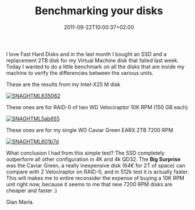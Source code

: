 ﻿---
title: "Benchmarking your disks"
description: ""
date: 2011-09-22T10:00:37+02:00
draft: false
tags: [Hardware]
categories: [General]
---
I love Fast Hard Disks and in the last month I bought an SSD and a replacement 2TB disk for my Virtual Machine disk that failed last week. Today I wanted to do a little benchmark on all the disks that are inside my machine to verify the differencies between the various units.

These are the results from my Intel-X25 M disk

[![SNAGHTML635062](http://www.codewrecks.com/blog/wp-content/uploads/2011/09/SNAGHTML635062_thumb.png "SNAGHTML635062")](http://www.codewrecks.com/blog/wp-content/uploads/2011/09/SNAGHTML635062.png)

These ones are for RAID-0 of two WD Velociraptor 10K RPM (150 GB each)

[![SNAGHTML5ab655](http://www.codewrecks.com/blog/wp-content/uploads/2011/09/SNAGHTML5ab655_thumb.png "SNAGHTML5ab655")](http://www.codewrecks.com/blog/wp-content/uploads/2011/09/SNAGHTML5ab655.png)

These ones are for my single WD Caviar Green EARX 2TB 7200 RPM

[![SNAGHTML601b7d](http://www.codewrecks.com/blog/wp-content/uploads/2011/09/SNAGHTML601b7d_thumb.png "SNAGHTML601b7d")](http://www.codewrecks.com/blog/wp-content/uploads/2011/09/SNAGHTML601b7d.png)

What conclusion I had from this simple test? The SSD completely outperform all other configuration in 4K and 4k QD32. The  **Big Surprise** was the Caviar Green, a really inexpensive disk (64€ for 2T of space) can compare with 2 Velociraptor on RAID-0, and in 512k test it is actually faster. This will makes me to entire reconsider the expense of buying a 10K RPM unit right now, because it seems to me that new 7200 RPM disks are cheaper and faster :)

Gian Maria.
